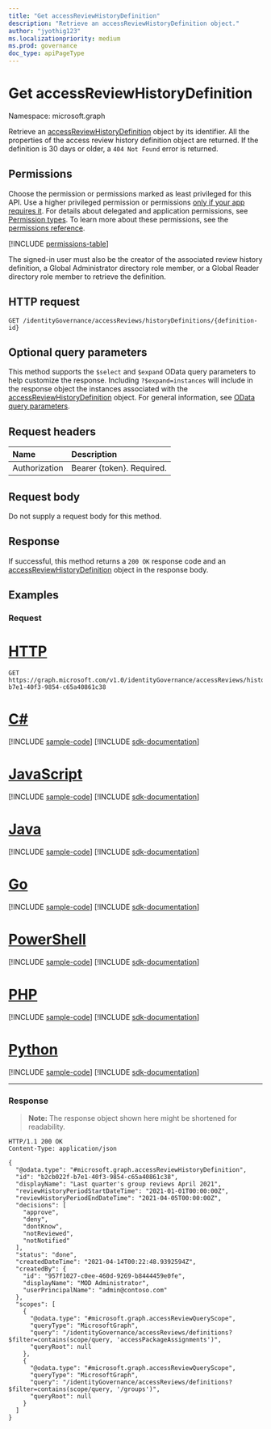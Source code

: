 ```yaml
---
title: "Get accessReviewHistoryDefinition"
description: "Retrieve an accessReviewHistoryDefinition object."
author: "jyothig123"
ms.localizationpriority: medium
ms.prod: governance
doc_type: apiPageType
---
```


# Get accessReviewHistoryDefinition

Namespace: microsoft.graph

Retrieve an [accessReviewHistoryDefinition](../resources/accessreviewhistorydefinition.md) object by its identifier. All the properties of the access review history definition object are returned. If the definition is 30 days or older, a `404 Not Found` error is returned.

## Permissions

Choose the permission or permissions marked as least privileged for this API. Use a higher privileged permission or permissions [only if your app requires it](/graph/permissions-overview#best-practices-for-using-microsoft-graph-permissions). For details about delegated and application permissions, see [Permission types](/graph/permissions-overview#permission-types). To learn more about these permissions, see the [permissions reference](/graph/permissions-reference).

<!-- { "blockType": "permissions", "name": "accessreviewhistorydefinition_get" } -->
[!INCLUDE [permissions-table](../includes/permissions/accessreviewhistorydefinition-get-permissions.md)]

The signed-in user must also be the creator of the associated review history definition, a Global Administrator directory role member, or a Global Reader directory role member to retrieve the definition.

## HTTP request

<!-- {
  "blockType": "ignored"
}
-->

``` http
GET /identityGovernance/accessReviews/historyDefinitions/{definition-id}
```
## Optional query parameters

This method supports the `$select` and `$expand` OData query parameters to help customize the response. Including `?$expand=instances` will include in the response object the instances associated with the [accessReviewHistoryDefinition](../resources/accessreviewhistorydefinition.md) object. For general information, see [OData query parameters](/graph/query-parameters).

## Request headers

|Name|Description|
|:---|:---|
|Authorization|Bearer {token}. Required.|

## Request body

Do not supply a request body for this method.

## Response

If successful, this method returns a `200 OK` response code and an [accessReviewHistoryDefinition](../resources/accessreviewhistorydefinition.md) object in the response body.

## Examples

### Request

# [HTTP](#tab/http)
<!-- {
  "blockType": "request",
  "name": "get_accessreviewhistorydefinition"
}
-->

``` http
GET https://graph.microsoft.com/v1.0/identityGovernance/accessReviews/historyDefinitions/b2cb022f-b7e1-40f3-9854-c65a40861c38
```

# [C#](#tab/csharp)
[!INCLUDE [sample-code](../includes/snippets/csharp/get-accessreviewhistorydefinition-csharp-snippets.md)]
[!INCLUDE [sdk-documentation](../includes/snippets/snippets-sdk-documentation-link.md)]

# [JavaScript](#tab/javascript)
[!INCLUDE [sample-code](../includes/snippets/javascript/get-accessreviewhistorydefinition-javascript-snippets.md)]
[!INCLUDE [sdk-documentation](../includes/snippets/snippets-sdk-documentation-link.md)]

# [Java](#tab/java)
[!INCLUDE [sample-code](../includes/snippets/java/get-accessreviewhistorydefinition-java-snippets.md)]
[!INCLUDE [sdk-documentation](../includes/snippets/snippets-sdk-documentation-link.md)]

# [Go](#tab/go)
[!INCLUDE [sample-code](../includes/snippets/go/get-accessreviewhistorydefinition-go-snippets.md)]
[!INCLUDE [sdk-documentation](../includes/snippets/snippets-sdk-documentation-link.md)]

# [PowerShell](#tab/powershell)
[!INCLUDE [sample-code](../includes/snippets/powershell/get-accessreviewhistorydefinition-powershell-snippets.md)]
[!INCLUDE [sdk-documentation](../includes/snippets/snippets-sdk-documentation-link.md)]

# [PHP](#tab/php)
[!INCLUDE [sample-code](../includes/snippets/php/get-accessreviewhistorydefinition-php-snippets.md)]
[!INCLUDE [sdk-documentation](../includes/snippets/snippets-sdk-documentation-link.md)]

# [Python](#tab/python)
[!INCLUDE [sample-code](../includes/snippets/python/get-accessreviewhistorydefinition-python-snippets.md)]
[!INCLUDE [sdk-documentation](../includes/snippets/snippets-sdk-documentation-link.md)]

---

### Response

>**Note:** The response object shown here might be shortened for readability.
<!-- {
  "blockType": "response",
  "truncated": true,
  "@odata.type": "microsoft.graph.accessReviewHistoryDefinition"
}
-->

``` http
HTTP/1.1 200 OK
Content-Type: application/json

{
  "@odata.type": "#microsoft.graph.accessReviewHistoryDefinition",
  "id": "b2cb022f-b7e1-40f3-9854-c65a40861c38",
  "displayName": "Last quarter's group reviews April 2021",
  "reviewHistoryPeriodStartDateTime": "2021-01-01T00:00:00Z",
  "reviewHistoryPeriodEndDateTime": "2021-04-05T00:00:00Z",
  "decisions": [
    "approve",
    "deny",
    "dontKnow",
    "notReviewed",
    "notNotified"
  ],
  "status": "done",
  "createdDateTime": "2021-04-14T00:22:48.9392594Z",
  "createdBy": {
    "id": "957f1027-c0ee-460d-9269-b8444459e0fe",
    "displayName": "MOD Administrator",
    "userPrincipalName": "admin@contoso.com"
  },
  "scopes": [
    {
      "@odata.type": "#microsoft.graph.accessReviewQueryScope",
      "queryType": "MicrosoftGraph",     
      "query": "/identityGovernance/accessReviews/definitions?$filter=contains(scope/query, 'accessPackageAssignments')",
      "queryRoot": null
    },  
    {
      "@odata.type": "#microsoft.graph.accessReviewQueryScope",
      "queryType": "MicrosoftGraph",     
      "query": "/identityGovernance/accessReviews/definitions?$filter=contains(scope/query, '/groups')",
      "queryRoot": null
    }
  ]
}
```

